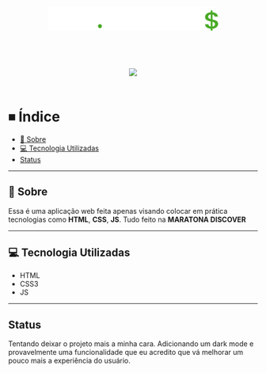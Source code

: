 <style>
  div
  {
    overflow-x: auto;
  }
</style>
<h1 align = "center">
    <img src="assets/logo.svg">
</h1>
<div>
  <h1 align = "center" style="overflow-x: auto">
      <img src="https://ik.imagekit.io/gustavomont3/dev_finances_D_DY2-NYp.gif">
  </h1>
</div>

# ⏹ Índice
  - [🎇 Sobre](#-sobre)
  - [💻 Tecnologia Utilizadas](#-tecnologia-utilizadas)
  - [Status](#-status)

---
## 🎇 Sobre
<span>Essa é uma aplicação web feita apenas visando colocar em prática tecnologias como **HTML**, **CSS**, **JS**. Tudo feito na **MARATONA DISCOVER**</span>


    
---

## 💻 Tecnologia Utilizadas
- HTML
- CSS3
- JS

---
## Status
Tentando deixar o projeto mais a minha cara. Adicionando um dark mode e provavelmente uma funcionalidade que eu acredito que vá melhorar um pouco mais a experiência do usuário.



